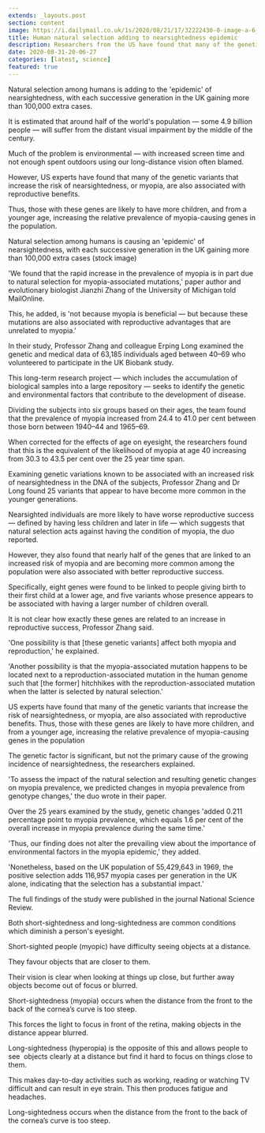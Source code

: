 ```yaml
---
extends: _layouts.post
section: content
image: https://i.dailymail.co.uk/1s/2020/08/21/17/32222430-0-image-a-6_1598025875433.jpg 
title: Human natural selection adding to nearsightedness epidemic 
description: Researchers from the US have found that many of the genetic variants that cause nearsightedness, or myopia, are associated with reproductive benefits. 
date: 2020-08-31-20-06-27 
categories: [latest, science] 
featured: true 
--- 
```

Natural selection among humans is adding to the 'epidemic' of nearsightedness, with each successive generation in the UK gaining more than 100,000 extra cases.

It is estimated that around half of the world's population — some 4.9 billion people — will suffer from the distant visual impairment by the middle of the century.

Much of the problem is environmental — with increased screen time and not enough spent outdoors using our long-distance vision often blamed.

However, US experts have found that many of the genetic variants that increase the risk of nearsightedness, or myopia, are also associated with reproductive benefits.

Thus, those with these genes are likely to have more children, and from a younger age, increasing the relative prevalence of myopia-causing genes in the population.

 

Natural selection among humans is causing an 'epidemic' of nearsightedness, with each successive generation in the UK gaining more than 100,000 extra cases (stock image) 

'We found that the rapid increase in the prevalence of myopia is in part due to natural selection for myopia-associated mutations,' paper author and evolutionary biologist Jianzhi Zhang of the University of Michigan told MailOnline.

This, he added, is 'not because myopia is beneficial — but because these mutations are also associated with reproductive advantages that are unrelated to myopia.'

In their study, Professor Zhang and colleague Erping Long examined the genetic and medical data of 63,185 individuals aged between 40–69 who volunteered to participate in the UK Biobank study.

This long-term research project — which includes the accumulation of biological samples into a large repository — seeks to identify the genetic and environmental factors that contribute to the development of disease. 

Dividing the subjects into six groups based on their ages, the team found that the prevalence of myopia increased from 24.4 to 41.0 per cent between those born between 1940–44 and 1965–69.

When corrected for the effects of age on eyesight, the researchers found that this is the equivalent of the likelihood of myopia at age 40 increasing from 30.3 to 43.5 per cent over the 25 year time span. 

Examining genetic variations known to be associated with an increased risk of nearsightedness in the DNA of the subjects, Professor Zhang and Dr Long found 25 variants that appear to have become more common in the younger generations.

Nearsighted individuals are more likely to have worse reproductive success — defined by having less children and later in life — which suggests that natural selection acts against having the condition of myopia, the duo reported.

However, they also found that nearly half of the genes that are linked to an increased risk of myopia and are becoming more common among the population were also associated with better reproductive success.

Specifically, eight genes were found to be linked to people giving birth to their first child at a lower age, and five variants whose presence appears to be associated with having a larger number of children overall.

It is not clear how exactly these genes are related to an increase in reproductive success, Professor Zhang said.

'One possibility is that [these genetic variants] affect both myopia and reproduction,' he explained.

'Another possibility is that the myopia-associated mutation happens to be located next to a reproduction-associated mutation in the human genome such that [the former] hitchhikes with the reproduction-associated mutation when the latter is selected by natural selection.'

US experts have found that many of the genetic variants that increase the risk of nearsightedness, or myopia, are also associated with reproductive benefits. Thus, those with these genes are likely to have more children, and from a younger age, increasing the relative prevalence of myopia-causing genes in the population

The genetic factor is significant, but not the primary cause of the growing incidence of nearsightedness, the researchers explained. 

'To assess the impact of the natural selection and resulting genetic changes on myopia prevalence, we predicted changes in myopia prevalence from genotype changes,' the duo wrote in their paper.

Over the 25 years examined by the study, genetic changes 'added 0.211 percentage point to myopia prevalence, which equals 1.6 per cent of the overall increase in myopia prevalence during the same time.'

'Thus, our finding does not alter the prevailing view about the importance of environmental factors in the myopia epidemic,' they added.

'Nonetheless, based on the UK population of 55,429,643 in 1969, the positive selection adds 116,957 myopia cases per generation in the UK alone, indicating that the selection has a substantial impact.'

The full findings of the study were published in the journal National Science Review.

Both short-sightedness and long-sightedness are common conditions which diminish a person's eyesight. 

Short-sighted people (myopic) have difficulty seeing objects at a distance.

They favour objects that are closer to them.  

Their vision is clear when looking at things up close, but further away objects become out of focus or blurred.

Short-sightedness (myopia) occurs when the distance from the front to the back of the cornea’s curve is too steep. 

This forces the light to focus in front of the retina, making objects in the distance appear blurred. 

Long-sightedness (hyperopia) is the opposite of this and allows people to see  objects clearly at a distance but find it hard to focus on things close to them.

This makes day-to-day activities such as working, reading or watching TV difficult and can result in eye strain. This then produces fatigue and headaches. 

Long-sightedness occurs when the distance from the front to the back of the cornea’s curve is too steep.  


